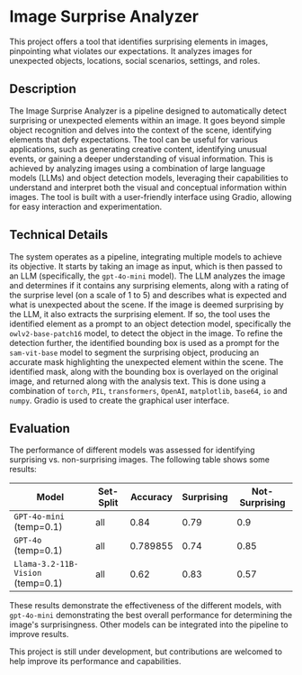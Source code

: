 # Image Surprise Analyzer

This project offers a tool that identifies surprising elements in images, pinpointing what violates our expectations. It analyzes images for unexpected objects, locations, social scenarios, settings, and roles.

## Description

The Image Surprise Analyzer is a pipeline designed to automatically detect surprising or unexpected elements within an image. It goes beyond simple object recognition and delves into the context of the scene, identifying elements that defy expectations. The tool can be useful for various applications, such as generating creative content, identifying unusual events, or gaining a deeper understanding of visual information. This is achieved by analyzing images using a combination of large language models (LLMs) and object detection models, leveraging their capabilities to understand and interpret both the visual and conceptual information within images. The tool is built with a user-friendly interface using Gradio, allowing for easy interaction and experimentation.

## Technical Details

The system operates as a pipeline, integrating multiple models to achieve its objective. It starts by taking an image as input, which is then passed to an LLM (specifically, the `gpt-4o-mini` model). The LLM analyzes the image and determines if it contains any surprising elements, along with a rating of the surprise level (on a scale of 1 to 5) and describes what is expected and what is unexpected about the scene. If the image is deemed surprising by the LLM, it also extracts the surprising element. If so, the tool uses the identified element as a prompt to an object detection model, specifically the `owlv2-base-patch16` model, to detect the object in the image. To refine the detection further, the identified bounding box is used as a prompt for the `sam-vit-base` model to segment the surprising object, producing an accurate mask highlighting the unexpected element within the scene. The identified mask, along with the bounding box is overlayed on the original image, and returned along with the analysis text. This is done using a combination of `torch`, `PIL`, `transformers`, `OpenAI`, `matplotlib`, `base64`, `io` and `numpy`. Gradio is used to create the graphical user interface.

## Evaluation

The performance of different models was assessed for identifying surprising vs. non-surprising images. The following table shows some results:

| Model                                                 | Set-Split | Accuracy | Surprising | Not-Surprising |
|-------------------------------------------------------|----------|----------|------------|----------------|
| `GPT-4o-mini` (temp=0.1)                              | all      | 0.84     | 0.79       | 0.9            |
| `GPT-4o` (temp=0.1)                                     | all      | 0.789855 | 0.74       | 0.85           |
| `Llama-3.2-11B-Vision` (temp=0.1)                             | all      | 0.62     | 0.83       | 0.57           |

These results demonstrate the effectiveness of the different models, with `gpt-4o-mini` demonstrating the best overall performance for determining the image's surprisingness. Other models can be integrated into the pipeline to improve results.

This project is still under development, but contributions are welcomed to help improve its performance and capabilities.
